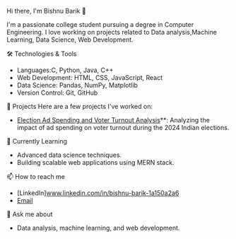 

 Hi there, I'm Bishnu Barik 👋

I'm a passionate college student pursuing a degree in Computer Engineering. I love working on projects related to Data analysis,Machine Learning, Data Science, Web Development.

 🛠️ Technologies & Tools
- Languages:C, Python, Java, C++
- Web Development: HTML, CSS, JavaScript, React
- Data Science: Pandas, NumPy, Matplotlib
- Version Control: Git, GitHub

 🔭 Projects
Here are a few projects I've worked on:
- [Election Ad Spending and Voter Turnout Analysis](https://github.com/bishnu0163/Election-Ad-Spending-and-Voter-Turnout-Analysis-of-the-2024-Indian-Elections)**: Analyzing the impact of ad spending on voter turnout during the 2024 Indian elections.

 🌱 Currently Learning
- Advanced data science techniques.
- Building scalable web applications using MERN stack.

 📫 How to reach me
- [LinkedIn]www.linkedin.com/in/bishnu-barik-1a150a2a6
- [Email](bishnubarik0163@gmail.com)

 💬 Ask me about
- Data analysis, machine learning, and web development.

